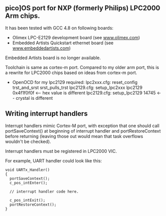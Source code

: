 pico]OS port for NXP (formerly Philips) LPC2000 Arm chips.
----------------------------------------------------------
It has been tested with GCC 4.8 on following boards:

- Olimex LPC-E2129 development board (see www.olimex.com)
- Embedded Artists Quickstart ethernet board (see www.embeddedartists.com)

Embedded Artists board is no longer available.

Toolchain is same as cortex-m port. Compared to my older
arm port, this is a rewrite for LPC2000 chips based on ideas
from cortex-m port.

- OpenOCD for my lpc2129 required:
  lpc2xxx.cfg: reset_config trst_and_srst srst_pulls_trst
  lpc2129.cfg: setup_lpc2xxx lpc2129 0x4f1f0f0f <-- hex value is different
  lpc2129.cfg: setup_lpc2129 14745 <-- crystal is different

Writing interrupt handlers
--------------------------

Interrupt handlers mimic Cortex-M port, with exception that
one should call portSaveContext() at beginning of interrupt handler and 
portRestoreContext before returning (leaving those out
would mean that task overflows wouldn't be checked).

Interrupt handlers must be registered in LPC2000 VIC.

For example, UART handler could look like this:

    void UARTx_Handler()
    {
      portSaveContext();
      c_pos_intEnter();

      // interrupt handler code here.
    
      c_pos_intExit();
      portRestoreContext();
    }
